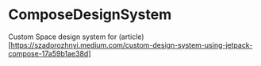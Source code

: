 # ComposeDesignSystem
Custom Space design system for (article) [https://szadorozhnyi.medium.com/custom-design-system-using-jetpack-compose-17a59b1ae38d]
